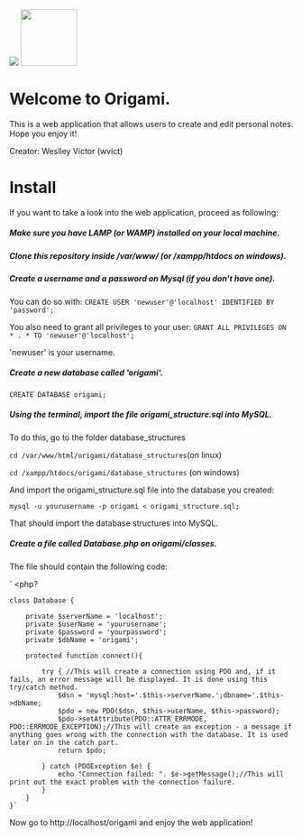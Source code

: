 <img src="https://i.ibb.co/BsVHQtg/Captura-de-tela-de-2019-07-12-11-23-46.png">
<img src="https://image.flaticon.com/icons/svg/1902/1902455.svg" width="100px">

# Welcome to Origami.
This is a web application that allows users to create and edit personal notes. Hope you enjoy it!

Creator: Weslley Victor (wvict)

# Install
If you want to take a look into the web application, proceed as following:

##### Make sure you have LAMP (or WAMP) installed on your local machine.
##### Clone this repository inside /var/www/ (or /xampp/htdocs on windows).
##### Create a username and a password on Mysql (if you don't have one).

You can do so with: 
`CREATE USER 'newuser'@'localhost' IDENTIFIED BY 'password';`


You also need to grant all privileges to your user:
`GRANT ALL PRIVILEGES ON * . * TO 'newuser'@'localhost';`

'newuser' is your username.

##### Create a new database called 'origami'.

`CREATE DATABASE origami;`

##### Using the terminal, import the file origami_structure.sql into MySQL.
To do this, go to the folder database_structures

`cd /var/www/html/origami/database_structures`(on linux)

`cd /xampp/htdocs/origami/database_structures` (on windows)

And import the origami_structure.sql file into the database you created:

`mysql -u yourusername -p origami < origami_structure.sql;`

That should import the database structures into MySQL.

##### Create a file called Database.php on origami/classes.
The file should contain the following code:

` <php?

	class Database {

		private $serverName = 'localhost';
		private $userName = 'yourusername';
		private $password = 'yourpassword';
		private $dbName = 'origami';

		protected function connect(){

			try { //This will create a connection using PDO and, if it fails, an error message will be displayed. It is done using this try/catch method.
				$dsn = 'mysql:host='.$this->serverName.';dbname='.$this->dbName;
				$pdo = new PDO($dsn, $this->userName, $this->password);
				$pdo->setAttribute(PDO::ATTR_ERRMODE, PDO::ERRMODE_EXCEPTION);//This will create an exception - a message if anything goes wrong with the connection with the database. It is used later on in the catch part. 
				return $pdo;
				
			} catch (PDOException $e) {
				echo "Connection failed: ". $e->getMessage();//This will print out the exact problem with the connection failure.
			}
		}
	}` 
  
Now go to http://localhost/origami and enjoy the web application!


